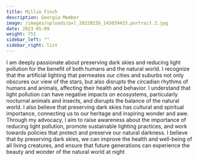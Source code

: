 ```yaml
---
title: Millie Finch
description: Georgia Member
image: /images/uploads/pxl_20220226_143039433.portrait.2.jpg
date: 2023-05-09
weight: 751
sidebar_left: ""
sidebar_right: list
---
```

I am deeply passionate about preserving dark skies and reducing light pollution for the benefit of both humans and the natural world. I recognize that the artificial lighting that permeates our cities and suburbs not only obscures our view of the stars, but also disrupts the circadian rhythms of humans and animals, affecting their health and behavior. I understand that light pollution can have negative impacts on ecosystems, particularly nocturnal animals and insects, and disrupts the balance of the natural world. I also believe that preserving dark skies has cultural and spiritual importance, connecting us to our heritage and inspiring wonder and awe. Through my advocacy, I aim to raise awareness about the importance of reducing light pollution, promote sustainable lighting practices, and work towards policies that protect and preserve our natural darkness. I believe that by preserving dark skies, we can improve the health and well-being of all living creatures, and ensure that future generations can experience the beauty and wonder of the natural world at night